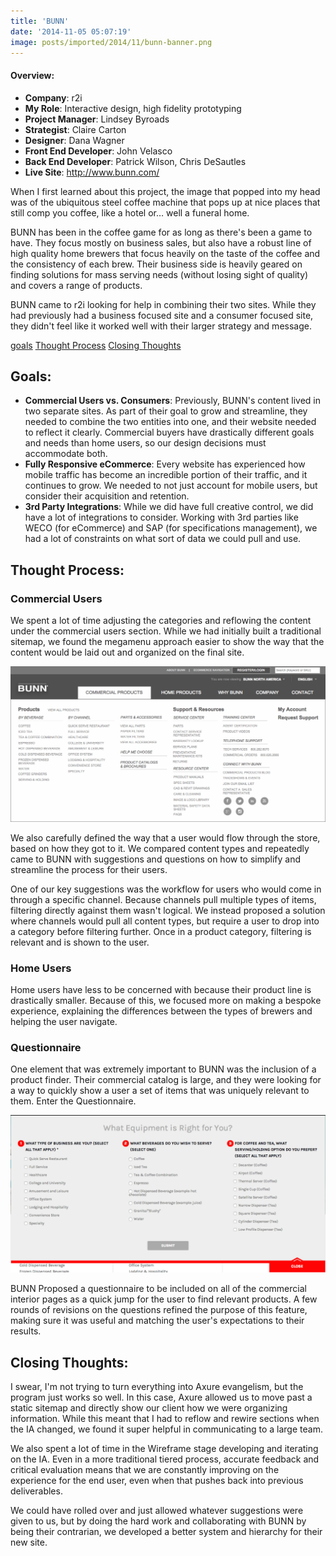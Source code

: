 ```yaml
---
title: 'BUNN'
date: '2014-11-05 05:07:19'
image: posts/imported/2014/11/bunn-banner.png
---
```

#### Overview:
* **Company**: r2i
* **My Role**: Interactive design, high fidelity prototyping
* **Project Manager**: Lindsey Byroads
* **Strategist**: Claire Carton
* **Designer**: Dana Wagner
* **Front End Developer**: John Velasco
* **Back End Developer**: Patrick Wilson, Chris DeSautles
* **Live Site**: <a href="http://www.bunn.com/">http://www.bunn.com/</a>


When I first learned about this project, the image that popped into my head was of the ubiquitous steel coffee machine that pops up at nice places that still comp you coffee, like a hotel or&hellip; well a funeral home.

BUNN has been in the coffee game for as long as there's been a game to have. They focus mostly on business sales, but also have a robust line of high quality home brewers that focus heavily on the taste of the coffee and the consistency of each brew. Their business side is heavily geared on finding solutions for mass serving needs (without losing sight of quality) and covers a range of products.

BUNN came to r2i looking for help in combining their two sites. While they had previously had a business focused site and a consumer focused site, they didn't feel like it worked well with their larger strategy and message.

<div class="anchor-links">
    <a href="#goals">goals</a>
    <a href="#thought-process">Thought Process</a>
    <a href="#closing-thoughts">Closing Thoughts</a>
</div>

## Goals:

* **Commercial Users vs. Consumers**: Previously, BUNN's content lived in two separate sites. As part of their goal to grow and streamline, they needed to combine the two entities into one, and their website needed to reflect it clearly. Commercial buyers have drastically different goals and needs than home users, so our design decisions must accommodate both.
* **Fully Responsive eCommerce**: Every website has experienced how mobile traffic has become an incredible portion of their traffic, and it continues to grow. We needed to not just account for mobile users, but consider their acquisition and retention.
* **3rd Party Integrations**: While we did have full creative control, we did have a lot of integrations to consider. Working with 3rd parties like WECO (for eCommerce) and SAP (for specifications management), we had a lot of constraints on what sort of data we could pull and use.

## Thought Process:

### Commercial Users
We spent a lot of time adjusting the categories and reflowing the content under the commercial users section. While we had initially built a traditional sitemap, we found the megamenu approach easier to show the way that the content would be laid out and organized on the final site.

<img class="contain" src="/images/posts/imported/2014/11/Screen-Shot-2014-11-04-at-23-23-35-.png" alt="BUNN Megamenu" />

We also carefully defined the way that a user would flow through the store, based on how they got to it. We compared content types and repeatedly came to BUNN with suggestions and questions on how to simplify and streamline the process for their users.

One of our key suggestions was the workflow for users who would come in through a specific channel. Because channels pull multiple types of items, filtering directly against them wasn't logical. We instead proposed a solution where channels would pull all content types, but require a user to drop into a category before filtering further. Once in a product category, filtering is relevant and is shown to the user.

### Home Users
Home users have less to be concerned with because their product line is drastically smaller. Because of this, we focused more on making a bespoke experience, explaining the differences between the types of brewers and helping the user navigate.

### Questionnaire
One element that was extremely important to BUNN was the inclusion of a product finder. Their commercial catalog is large, and they were looking for a way to quickly show a user a set of items that was uniquely relevant to them. Enter the Questionnaire.

<img class="contain" src="/images/posts/imported/2014/11/Screen-Shot-2014-11-05-at-24-06-58-.png" alt="BUNN Questionnaire"/>

BUNN Proposed a questionnaire to be included on all of the commercial interior pages as a quick jump for the user to find relevant products. A few rounds of revisions on the questions refined the purpose of this feature, making sure it was useful and matching the user's expectations to their results.

## Closing Thoughts:
I swear, I'm not trying to turn everything into Axure evangelism, but the program just works so well. In this case, Axure allowed us to move past a static sitemap and directly show our client how we were organizing information. While this meant that I had to reflow and rewire sections when the IA changed, we found it super helpful in communicating to a large team.

We also spent a lot of time in the Wireframe stage developing and iterating on the IA. Even in a more traditional tiered process, accurate feedback and critical evaluation means that we are constantly improving on the experience for the end user, even when that pushes back into previous deliverables.

We could have rolled over and just allowed whatever suggestions were given to us, but by doing the hard work and collaborating with BUNN by being their contrarian, we developed a better system and hierarchy for their new site.
